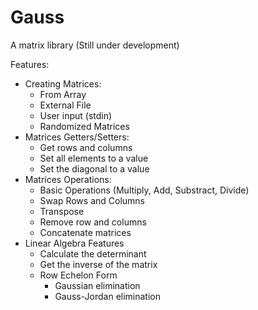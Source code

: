 # Gauss
A matrix library (Still under development)

Features:

* Creating Matrices:
    * From Array
    * External File
    * User input (stdin)
    * Randomized Matrices
* Matrices Getters/Setters:
    * Get rows and columns
    * Set all elements to a value
    * Set the diagonal to a value
* Matrices Operations:
    * Basic Operations (Multiply, Add, Substract, Divide)
    * Swap Rows and Columns
    * Transpose
    * Remove row and columns
    * Concatenate matrices
* Linear Algebra Features
    * Calculate the determinant
    * Get the inverse of the matrix
    * Row Echelon Form
        * Gaussian elimination
        * Gauss-Jordan elimination
